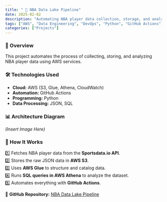 ```yaml
---
title: " 🏀 NBA Data Lake Pipeline"
date: 2025-02-02
description: "Automating NBA player data collection, storage, and analysis using AWS."
tags: ["AWS", "Data Engineering", "DevOps", "Python", "GitHub Actions", "S3", "Glue", "Athena", "CloudWatch"]
categories: ["Projects"]
---
```


### 🚀 Overview  
This project automates the process of collecting, storing, and analyzing NBA player data using AWS services.  

### 🛠️ Technologies Used  
- **Cloud:** AWS (S3, Glue, Athena, CloudWatch)  
- **Automation:** GitHub Actions  
- **Programming:** Python  
- **Data Processing:** JSON, SQL  

### 📊 Architecture Diagram  
*(Insert Image Here)*  

### 📝 How It Works  
1️⃣ Fetches NBA player data from the **Sportsdata.io API**.  
2️⃣ Stores the raw JSON data in **AWS S3**.  
3️⃣ Uses **AWS Glue** to structure and catalog data.  
4️⃣ Runs **SQL queries in AWS Athena** to analyze the dataset.  
5️⃣ Automates everything with **GitHub Actions**.  

🔗 **GitHub Repository:** [NBA Data Lake Pipeline](https://github.com/kingdave4/Nba_Data_Lake.git)  
